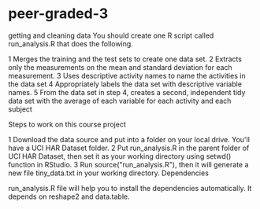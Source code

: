# peer-graded-3
getting and cleaning data
You should create one R script called run_analysis.R that does the following.

 1   Merges the training and the test sets to create one data set.
 2  Extracts only the measurements on the mean and standard deviation for each measurement.
 3  Uses descriptive activity names to name the activities in the data set
 4  Appropriately labels the data set with descriptive variable names.
 5  From the data set in step 4, creates a second, independent tidy data set with the average of each variable for each activity and each subject

Steps to work on this course project
 
1    Download the data source and put into a folder on your local drive. You'll have a UCI HAR Dataset folder.
2    Put run_analysis.R in the parent folder of UCI HAR Dataset, then set it as your working directory using setwd() function in RStudio.
3    Run source("run_analysis.R"), then it will generate a new file tiny_data.txt in your working directory.
Dependencies

run_analysis.R file will help you to install the dependencies automatically. It depends on reshape2 and data.table.
